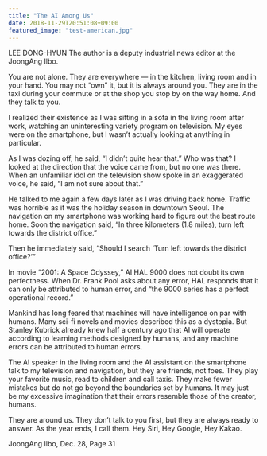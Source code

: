 ```yaml
---
title: "The AI Among Us"
date: 2018-11-29T20:51:08+09:00
featured_image: "test-american.jpg"
---
```


LEE DONG-HYUN
The author is a deputy industrial news editor at the JoongAng Ilbo.

You are not alone. They are everywhere — in the kitchen, living room and in your hand. You may not “own” it, but it is always around you. They are in the taxi during your commute or at the shop you stop by on the way home. And they talk to you.

I realized their existence as I was sitting in a sofa in the living room after work, watching an uninteresting variety program on television. My eyes were on the smartphone, but I wasn’t actually looking at anything in particular. 

As I was dozing off, he said, “I didn’t quite hear that.” Who was that? I looked at the direction that the voice came from, but no one was there. When an unfamiliar idol on the television show spoke in an exaggerated voice, he said, “I am not sure about that.”

He talked to me again a few days later as I was driving back home. Traffic was horrible as it was the holiday season in downtown Seoul. The navigation on my smartphone was working hard to figure out the best route home. Soon the navigation said, “In three kilometers (1.8 miles), turn left towards the district office.” 

Then he immediately said, “Should I search ‘Turn left towards the district office?’”

In movie “2001: A Space Odyssey,” AI HAL 9000 does not doubt its own perfectness. When Dr. Frank Pool asks about any error, HAL responds that it can only be attributed to human error, and “the 9000 series has a perfect operational record.”

Mankind has long feared that machines will have intelligence on par with humans. Many sci-fi novels and movies described this as a dystopia. But Stanley Kubrick already knew half a century ago that AI will operate according to learning methods designed by humans, and any machine errors can be attributed to human errors.

The AI speaker in the living room and the AI assistant on the smartphone talk to my television and navigation, but they are friends, not foes. They play your favorite music, read to children and call taxis. They make fewer mistakes but do not go beyond the boundaries set by humans. It may just be my excessive imagination that their errors resemble those of the creator, humans.

They are around us. They don’t talk to you first, but they are always ready to answer. As the year ends, I call them. Hey Siri, Hey Google, Hey Kakao.



JoongAng Ilbo, Dec. 28, Page 31